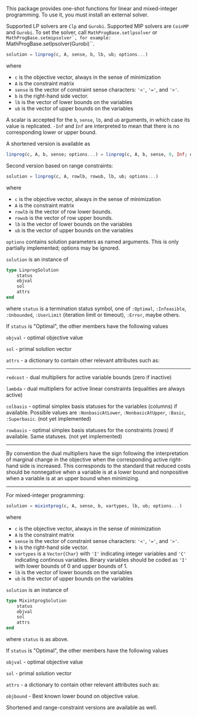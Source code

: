 This package provides one-shot functions for linear and mixed-integer programming. To use it, you must install an external solver.

Supported LP solvers are ``Clp`` and ``Gurobi``. Supported MIP solvers are ``CoinMP`` and ``Gurobi``. To set the solver, call ``MathProgBase.setlpsolver`` or ``MathProgBase.setmipsolver`, for example: ``MathProgBase.setlpsolver(Gurobi)``.


```julia
solution = linprog(c, A, sense, b, lb, ub; options...)
```
where
- ``c`` is the objective vector, always in the sense of minimization
- ``A`` is the constraint matrix 
- ``sense`` is the vector of constraint sense characters: ``'<'``, ``'='``, and ``'>'``. 
- ``b`` is the right-hand side vector.
- ``lb`` is the vector of lower bounds on the variables
- ``ub`` is the vector of upper bounds on the variables

A scalar is accepted for the ``b``, ``sense``, ``lb``, and ``ub`` arguments, in which case its value is replicated. ``-Inf`` and ``Inf`` are interpreted to mean that there is no corresponding lower or upper bound.


A shortened version is available as 
```julia
linprog(c, A, b, sense; options...) = linprog(c, A, b, sense, 0, Inf; options...)
```

Second version based on range constraints:

```julia
solution = linprog(c, A, rowlb, rowub, lb, ub; options...)
```
where
- ``c`` is the objective vector, always in the sense of minimization
- ``A`` is the constraint matrix
- ``rowlb`` is the vector of row lower bounds.
- ``rowub`` is the vector of row upper bounds.
- ``lb`` is the vector of lower bounds on the variables
- ``ub`` is the vector of upper bounds on the variables


``options`` contains solution parameters as named arguments. This is only partially implemented; options may be ignored.

``solution`` is an instance of
```julia
type LinprogSolution
    status
    objval
    sol
    attrs
end
```
where
``status`` is a termination status symbol, one of ``:Optimal``, ``:Infeasible``, ``:Unbounded``, ``:UserLimit`` (iteration limit or timeout), ``:Error``, maybe others.

If ``status`` is "Optimal", the other members have the following values

``objval`` - optimal objective value

``sol`` - primal solution vector

``attrs`` - a dictionary to contain other relevant attributes such as:

---
``redcost`` - dual multipliers for active variable bounds (zero if inactive)

``lambda`` - dual multipliers for active linear constraints (equalities are always active)

``colbasis`` - optimal simplex basis statuses for the variables (columns) if available. Possible values are ``:NonbasicAtLower``, ``:NonbasicAtUpper``, ``:Basic``,  ``:Superbasic``. (not yet implemented)

``rowbasis`` - optimal simplex basis statuses for the constraints (rows) if available. Same statuses. (not yet implemented)

---

By convention the dual multipliers have the sign following the interpretation of marginal change in the objective when the corresponding active right-hand side is increased. This corresponds to the standard that reduced costs should be nonnegative when a variable is at a lower bound and nonpositive when a variable is at an upper bound when minimizing. 

---

For mixed-integer programming:

```julia
solution = mixintprog(c, A, sense, b, vartypes, lb, ub; options...)
```
where
- ``c`` is the objective vector, always in the sense of minimization
- ``A`` is the constraint matrix 
- ``sense`` is the vector of constraint sense characters: ``'<'``, ``'='``, and ``'>'``. 
- ``b`` is the right-hand side vector.
- ``vartypes`` is a ``Vector{Char}`` with ``'I'`` indicating integer variables and ``'C'`` indicating continous variables. Binary variables should be coded as ``'I'`` with lower bounds of 0 and upper bounds of 1.
- ``lb`` is the vector of lower bounds on the variables
- ``ub`` is the vector of upper bounds on the variables

``solution`` is an instance of
```julia
type MixintprogSolution
    status
    objval
    sol
    attrs
end
```
where
``status`` is as above. 

If ``status`` is "Optimal", the other members have the following values

``objval`` - optimal objective value

``sol`` - primal solution vector

``attrs`` - a dictionary to contain other relevant attributes such as:

``objbound`` - Best known lower bound on objective value.


Shortened and range-constraint versions are available as well. 
